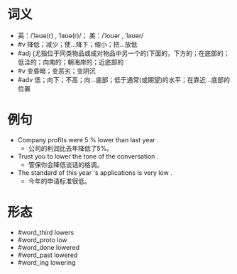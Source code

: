 # 词义
- 英：/ˈləʊə(r) , ˈlaʊə(r)/； 美：/ˈloʊər , ˈlaʊər/
- #v 降低；减少；使…降下；缩小；把…放低
- #adj (尤指位于同类物品或成对物品中另一个的)下面的，下方的；在底部的；低洼的；向南的；朝海岸的；近底部的
- #v 变昏暗；变恶劣；变阴沉
- #adv 低；向下；不高；向…底部；低于通常(或期望)的水平；在靠近…底部的位置
# 例句
- Company profits were 5 % lower than last year .
	- 公司的利润比去年降低了5%。
- Trust you to lower the tone of the conversation .
	- 管保你会降低谈话的格调。
- The standard of this year 's applications is very low .
	- 今年的申请标准很低。
# 形态
- #word_third lowers
- #word_proto low
- #word_done lowered
- #word_past lowered
- #word_ing lowering
